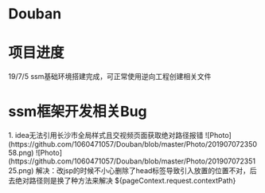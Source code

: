 # Douban
<h1>项目进度</h1>
19/7/5 ssm基础环境搭建完成，可正常使用逆向工程创建相关文件

<h1>ssm框架开发相关Bug</h1>
1.	idea无法引用长沙市全局样式且交视频页面获取绝对路径报错
![Photo](https://github.com/1060471057/Douban/blob/master/Photo/20190707235058.png)
![Photo](https://github.com/1060471057/Douban/blob/master/Photo/20190707235125.png)
解决：改jsp的时候不小心删除了head标签导致引入放置的位置不对，后去绝对路径则是换了种方法来解决 ${pageContext.request.contextPath}
